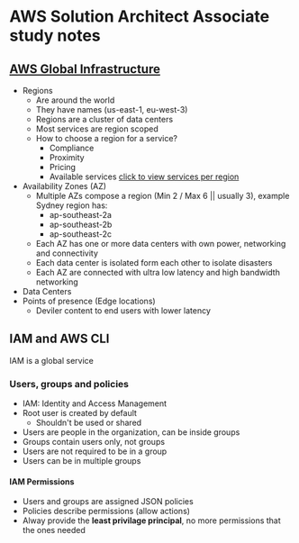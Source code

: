 # AWS Solution Architect Associate study notes

## [AWS Global Infrastructure](https://aws.amazon.com/about-aws/global-infrastructure/regions_az/)
- Regions
    - Are around the world
    - They have names (us-east-1, eu-west-3)
    - Regions are a cluster of data centers
    - Most services are region scoped
    - How to choose a region for a service?
        - Compliance
        - Proximity
        - Pricing
        - Available services [click to view services per region](https://aws.amazon.com/about-aws/global-infrastructure/regional-product-services/?p=ngi&loc=4)
- Availability Zones (AZ)
    - Multiple AZs compose a region (Min 2 / Max 6 || usually 3), example Sydney region has:
        - ap-southeast-2a
        - ap-southeast-2b
        - ap-southeast-2c
    - Each AZ has one or more data centers with own power, networking and connectivity
    - Each data center is isolated form each other to isolate disasters
    - Each AZ are connected with ultra low latency and high bandwidth networking
- Data Centers
- Points of presence (Edge locations)
    - Deviler content to end users with lower latency

## IAM and AWS CLI
IAM is a global service
### Users, groups and policies
- IAM: Identity and Access Management
- Root user is created by default
    - Shouldn't be used or shared
- Users are people in the organization, can be inside groups
- Groups contain users only, not groups
- Users are not required to be in a group
- Users can be in multiple groups

#### IAM Permissions
- Users and groups are assigned JSON policies
- Policies describe permissions (allow actions)
- Alway provide the **least privilage principal**, no more permissions that the ones needed